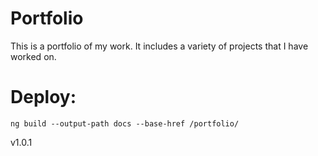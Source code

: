 # Portfolio
This is a portfolio of my work. It includes a variety of projects that I have worked on.

# Deploy: 
`ng build --output-path docs --base-href /portfolio/`

v1.0.1

